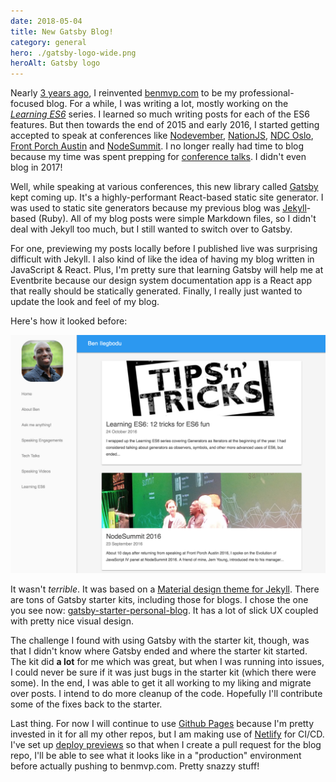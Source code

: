 ```yaml
---
date: 2018-05-04
title: New Gatsby Blog!
category: general
hero: ./gatsby-logo-wide.png
heroAlt: Gatsby logo
---
```


Nearly [3 years ago](/blog/new-blog/), I reinvented [benmvp.com](benmvp.com) to be my professional-focused blog. For a while, I was writing a lot, mostly working on the [_Learning ES6_](/learning-es6-series/) series. I learned so much writing posts for each of the ES6 features. But then towards the end of 2015 and early 2016, I started getting accepted to speak at conferences like [Nodevember](/blog/nodevember-2015/), [NationJS](/blog/nationjs-nodeday-2016/), [NDC Oslo](/blog/ndc-oslo-2016/), [Front Porch Austin](/blog/front-porch-austin-2016/) and [NodeSummit](/blog/nodesummit-2016/). I no longer really had time to blog because my time was spent prepping for [conference talks](/blog/speak/). I didn't even blog in 2017!

Well, while speaking at various conferences, this new library called [Gatsby](https://www.gatsbyjs.org/) kept coming up. It's a highly-performant React-based static site generator. I was used to static site generators because my previous blog was [Jekyll](https://jekyllrb.com/)-based (Ruby). All of my blog posts were simple Markdown files, so I didn't deal with Jekyll too much, but I still wanted to switch over to Gatsby.

For one, previewing my posts locally before I published live was surprising difficult with Jekyll. I also kind of like the idea of having my blog written in JavaScript & React. Plus, I'm pretty sure that learning Gatsby will help me at Eventbrite because our design system documentation app is a React app that really should be statically generated. Finally, I really just wanted to update the look and feel of my blog.

Here's how it looked before:

![Screenshot of old benmvp.com](previous-blog.png)

It wasn't _terrible_. It was based on a [Material design theme for Jekyll](https://github.com/christoga/jekyll-material). There are tons of Gatsby starter kits, including those for blogs. I chose the one you see now: [gatsby-starter-personal-blog](https://github.com/greglobinski/gatsby-starter-personal-blog). It has a lot of slick UX coupled with pretty nice visual design.

The challenge I found with using Gatsby with the starter kit, though, was that I didn't know where Gatsby ended and where the starter kit started. The kit did **a lot** for me which was great, but when I was running into issues, I could never be sure if it was just bugs in the starter kit (which there were some). In the end, I was able to get it all working to my liking and migrate over posts. I intend to do more cleanup of the code. Hopefully I'll contribute some of the fixes back to the starter.

Last thing. For now I will continue to use [Github Pages](https://pages.github.com/) because I'm pretty invested in it for all my other repos, but I am making use of [Netlify](https://www.netlify.com/) for CI/CD. I've set up [deploy previews](https://www.netlify.com/blog/2016/07/20/introducing-deploy-previews-in-netlify/) so that when I create a pull request for the blog repo, I'll be able to see what it looks like in a "production" environment before actually pushing to benmvp.com. Pretty snazzy stuff!
